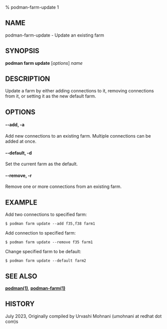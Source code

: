 % podman-farm-update 1

## NAME
podman\-farm\-update - Update an existing farm

## SYNOPSIS
**podman farm update** [*options*] *name*

## DESCRIPTION
Update a farm by either adding connections to it, removing connections from it, or setting it as the new
default farm.

## OPTIONS

#### **--add**, **-a**

Add new connections to an existing farm. Multiple connections can be added at once.

#### **--default**, **-d**

Set the current farm as the default.

#### **--remove**, **-r**

Remove one or more connections from an existing farm.

## EXAMPLE

Add two connections to specified farm:
```
$ podman farm update --add f35,f38 farm1
```

Add connection to specified farm:
```
$ podman farm update --remove f35 farm1
```

Change specified farm to be default:
```
$ podman farm update --default farm2
```

## SEE ALSO
**[podman(1)](podman.1.md)**, **[podman-farm(1)](podman-farm.1.md)**

## HISTORY
July 2023, Originally compiled by Urvashi Mohnani (umohnani at redhat dot com)s
